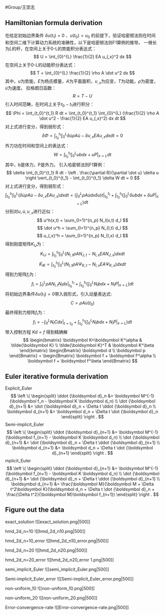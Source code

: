 #Group/王崇志 
## Hamiltonian  formula derivation

在给定初始边界条件 $\delta u(t_1) = 0$ 、$u (t_0) = u_0$ 的前提下，验证哈密顿法则在时间和空间二维下计算动力系统的准确性，以下是哈密顿法则F1算例的推导。
一根长为$L$的杆，在空间上关于0-L的势能积分表达式：
$$
U = \int_{0}^{L} \frac{1}{2} EA u_{,x}^2 dx
$$
在空间上关于0-L的动能积分表达式：
$$
T = \int_{0}^{L} \frac{1}{2} \rho A \dot u^2 dx
$$
其中，$u$为势能，$E$为杨氏模量，$A$为平面面积，$u_{,x}$为应变，$T$为动能，$ρ$为密度，$\dot u$为速度。
拉格朗日函数：
$$
R = T-U
$$
引入时间范畴，在时间上关于$t_0 - t_1$进行积分：
$$
\Phi = \int_{t_0}^{t_1} R dt = \int_{t_0}^{t_1} \int_{0}^{L} (\frac{1}{2} \rho A \dot u^2 - \frac{1}{2} EA u_{,x}^2) dx dt
$$
对上式进行变分，得到弱形式：
$$
\delta \Phi = \int_{t_0}^{t_1} \int_{0}^{L} \delta \dot u \rho A \dot u - \delta u_{,x} EA u_{,x} dx dt = 0
$$
外力功在时间和空间上的表达式：
$$
W = \int_{t_0}^{t_1} \int_{0}^{L}ub dx  +uP \vert_{x=L} dt
$$
其中，b是体力，P是外力。
引入哈密顿法则F1算例：
$$
\delta \int_{t_0}^{t_1} R dt - \left . \frac{\partial R}{\partial \dot u} \delta u \right \vert_{t_0}^{t_1} - \int_{t_0}^{t_1} \delta W dt = 0
$$
对上式进行变分，得到弱形式：
$$
 \int_{t_0}^{t_1} \int_{0}^{L} (\delta \dot u \rho A \dot u - \delta u_{,x} EA u_{,x}) dx dt = (\int_{0}^{L} \rho A \dot udx \delta u)t \vert_{t_0}^{t_1} + \int_{t_0}^{t_1} (\int_{0}^{L} \delta ub dx  + \delta uP \vert_{x=L} )dt
$$
分别对$u, \dot u , u_{,x}$进行近似：
$$
u^h(x,t) = \sum_{I=1}^{n_p} N_I(x,t) d_I
$$
$$
\dot u^h = \sum_{I=1}^{n_p} N_{I,t} d_I
$$
$$
u_{,x}^h = \sum_{I=1}^{n_p} N_{I,x} d_I
$$
得到刚度矩阵$K_{IJ}$为：
$$
K_{IJ} = \int_{t_0}^{t_1} \int_{0}^{L} (N_{I,t} \rho A N_{J,t} - N_{I,x}EAN_{J,x})dxdt
$$
$$
\tilde K_{IK} = \int_{t_0}^{t_1} \int_{0}^{L} (N_{I,t} \rho A \Psi_{K,t} - N_{I,x}EA\Psi_{K,x})dxdt
$$
得到力矩阵$f_I$为：
$$
f_{I} = \int_{0}^{L} \rho A N_{I,t} N_I dx \vert_{t_0}^{t_1} + \int_{t_0}^{t_1} (\int_{0}^{L} N_{I} b dx + N_{I} P \vert_{x=L})dt
$$
将初始边界条件$\delta u (t_1) = 0$带入弱形式，引入动量表达式:
$$
C = \rho A \dot u(t_0)
$$
最终得到力矩阵$f_I$为：
$$
f_{I} = - \int_{0}^{L} N_I C dx \vert_{t = t_0}  + \int_{t_0}^{t_1} (\int_{0}^{L} N_{I} b dx + N_{I} P \vert_{x=L})dt
$$
带入控制方程 $Kd = f$ 得到精确解
$$
\begin{bmatrix}
\boldsymbol K+\boldsymbol K^\alpha & \tilde{\boldsymbol K} \\
\tilde{\boldsymbol K}^T & \boldsymbol K^\beta 
\end{bmatrix}
\begin{Bmatrix}
\boldsymbol d \\ \boldsymbol p
\end{Bmatrix} =
\begin{Bmatrix}
\boldsymbol f + \boldsymbol f^\alpha \\
\boldsymbol f + \boldsymbol f^\beta
\end{Bmatrix}
$$

## Euler iterative formula derivation

Explicit_Euler
$$
\left \{
\begin{split}
\ddot {\boldsymbol d}_n &= \boldsymbol M^{-1} (\boldsymbol f_n - \boldsymbol K \boldsymbol d_n) \\
\dot {\boldsymbol d}_{n+1} &= \dot {\boldsymbol d}_n + \Delta t \ddot {\boldsymbol d}_n \\
\boldsymbol d_{n+1} &= \boldsymbol d_n + \Delta t \dot {\boldsymbol d}_n
\end{split}
\right . 
$$Semi-implicit_Euler
$$
\left \{
\begin{split}
\ddot {\boldsymbol d}_{n+1} &= \boldsymbol M^{-1} (\boldsymbol f_{n+1} - \boldsymbol K \boldsymbol d_n) \\
\dot {\boldsymbol d}_{n+1} &= \dot {\boldsymbol d}_n + \Delta t \ddot {\boldsymbol d}_{n+1} \\
\boldsymbol d_{n+1} &= \boldsymbol d_n + \Delta t \dot {\boldsymbol d}_{n+1}
\end{split}
\right . 
$$
mplicit_Euler
$$
\left \{
\begin{split}
\ddot {\boldsymbol d}_{n+1} &= \boldsymbol M^{-1} (\boldsymbol f_{n+1} - \boldsymbol K \boldsymbol d_n) \\
\dot {\boldsymbol d}_{n+1} &= \dot {\boldsymbol d}_n + \Delta t \ddot {\boldsymbol d}_{n+1} \\
\boldsymbol d_{n+1} &= \frac{\boldsymbol M}{\boldsymbol M + \Delta t^2\boldsymbol K}(\boldsymbol d_n + \Delta t \dot {\boldsymbol d}_n + \frac{\Delta t^2}{\boldsymbol M}\boldsymbol f_{n+1})
\end{split}
\right . 
$$

## Figure out the data

exact_solution
![[exact_solution.png|500]]


hmd_2d_n=10
![[hmd_2d_n10.png|500]]


hmd_2d_n=10_error
![[hmd_2d_n10_error.png|500]]

hmd_2d_n=20
![[hmd_2d_n20.png|500]]


hmd_2d_n=20_error
![[hmd_2d_n20_error 1.png|500]]


semi_implicit_Euler
![[semi_implicit_Euler.png|500]]


Semi-implicit_Euler_error
![[Semi-implicit_Euler_error.png|500]]


non-uniform_10
![[non-uniform_10.png|500]]


non-uniform_20
![[non-uniform_20.png|500]]


Error-convergence-rate
![[Error-convergence-rate.png|500]]